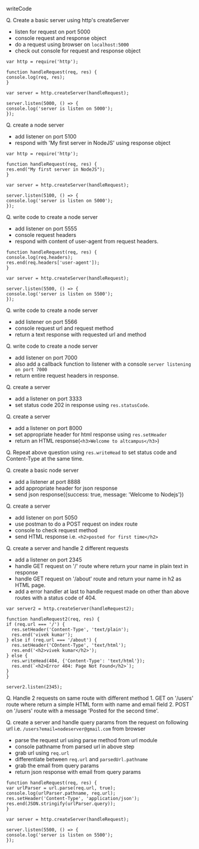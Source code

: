 writeCode

Q. Create a basic server using http's createServer
  - listen for request on port 5000
  - console request and response object
  - do a request using browser on `localhost:5000`
  - check out console for request and response object
  ```
  var http = require('http');

function handleRequest(req, res) {
  console.log(req, res);
}

var server = http.createServer(handleRequest);

server.listen(5000, () => {
  console.log('server is listen on 5000');
});
```

Q. create a node server 
  - add listener on port 5100
  - respond with 'My first server in NodeJS' using response object
  ```
  var http = require('http');

function handleRequest(req, res) {
  res.end("My first server in NodeJS");
}

var server = http.createServer(handleRequest);

server.listen(5100, () => {
  console.log('server is listen on 5000');
});
```

Q. write code to create a node server 
  - add listener on port 5555
  - console request headers
  - respond with content of user-agent from request headers.
  ```
  function handleRequest(req, res) {
  console.log(req.headers);
  res.end(req.headers['user-agent']);
}

var server = http.createServer(handleRequest);

server.listen(5500, () => {
  console.log('server is listen on 5500');
});
```


Q. write code to create a node server 
  - add listener on port 5566
  - console request url and request method
  - return a text response with requested url and method

Q. write code to create a node server 
  - add listener on port 7000
  - also add a callback function to listener with a console `server listening on port 7000`
  - return entire request headers in response.

Q. create a server
  - add a listener on port 3333
  - set status code 202 in response using `res.statusCode`.

Q. create a server 
  - add a listener on port 8000
  - set appropriate header for html response using `res.setHeader`
  - return an HTML response(`<h3>Welcome to altcampus</h3>`) 

Q. Repeat above question using `res.writeHead` to set status code and Content-Type at the same time.

Q. create a basic node server
  - add a listener at port 8888
  - add appropriate header for json response
  - send json response({success: true, message: 'Welcome to Nodejs'})

Q. create a server
  - add listener on port 5050
  - use postman to do a POST request on index route
  - console to check request method
  - send HTML response i.e. `<h2>posted for first time</h2>`

Q. create a server and handle 2 different requests
  - add a listener on port 2345
  - handle GET request on '/' route where return your name in plain text in response
  - handle GET request on '/about' route and return your name in h2 as HTML page.
  - add a error handler at last to handle request made on other than above routes with a status code of 404.
  ```
  var server2 = http.createServer(handleRequest2);

function handleRequest2(req, res) {
  if (req.url === '/') {
    res.setHeader('Content-Type', 'text/plain');
    res.end('vivek kumar');
  } else if (req.url === '/about') {
    res.setHeader('COntent-Type', 'text/html');
    res.end('<h2>vivek kumar</h2>');
  } else {
    res.writeHead(404, {'Content-Type': 'text/html'}); 
    res.end(`<h2>Error 404: Page Not Found</h2>`);
  }
}

server2.listen(2345);

```
    
Q. Handle 2 requests on same route with different method
    1. GET on '/users' route where return a simple HTML form with name and email field
    2. POST on '/users' route with a message 'Posted for the second time'.

Q. create a server and handle query params from the request on following url i.e. `/users?email=nodeserver@gmail.com` from browser

  - parse the  request url using parse method from url module
  - console pathname from parsed url in above step
  - grab url using `req.url`
  - differentiate between `req.url` and `parsedUrl.pathname`
  - grab the email from query params
  - return json response with email from query params

  ```
  function handleRequest(req, res) {
  var urlParser = url.parse(req.url, true);
  console.log(urlParser.pathname, req.url);
  res.setHeader('Content-Type', 'application/json');
  res.end(JSON.stringify(urlParser.query));
}

var server = http.createServer(handleRequest);

server.listen(5500, () => {
  console.log('server is listen on 5500');
});
```